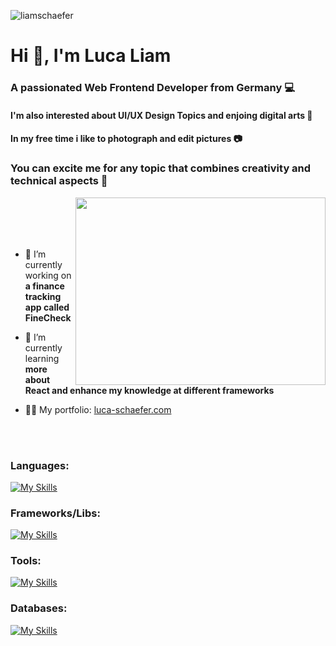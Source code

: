 
<p align="left"> <img src="https://komarev.com/ghpvc/?username=liamschaefer&label=Profile%20views&color=0e75b6&style=flat" alt="liamschaefer" /> </p>
<div>
<h1 align="left">Hi 👋, I'm Luca Liam</h1>
<h3 align="left">A passionated Web Frontend Developer from Germany 💻</h3>
<h4 align="left">I'm also interested about UI/UX Design Topics and enjoing digital arts 🎨 <br></h4> 
<h4 align="left">In my free time i like to photograph and edit pictures 📷<br></h4> 
<h3 align="left"> You can excite me for any topic that combines creativity and technical aspects 🤩</h3>
</div>


<img src="https://static.vecteezy.com/system/resources/previews/019/153/003/original/3d-minimal-programming-icon-coding-screen-web-development-concept-laptop-with-a-coding-screen-and-a-coding-icon-3d-illustration-png.png" width="400" height="300" align="right"/>

<br>
<br>
<br>
<br>

- 🔭 I’m currently working on **a finance tracking app called FineCheck**

- 🌱 I’m currently learning **more about React and enhance my knowledge at different frameworks**

- 👨‍💻 My portfolio: [luca-schaefer.com](https://luca-schaefer.com)

<br>
<br>

<h3 align="left">Languages:</h3>

[![My Skills](https://skillicons.dev/icons?i=js,ts,css,sass,html,jquery,java,cs,dotnet&perline=10)](https://skillicons.dev)

<h3 align="left">Frameworks/Libs:</h3>

[![My Skills](https://skillicons.dev/icons?i=react,materialui,tailwind,bootstrap,spring,hibernate&perline=10)](https://skillicons.dev)

<h3 align="left">Tools:</h3>

[![My Skills](https://skillicons.dev/icons?i=git,gitlab,azure,idea,ps,rider,visualstudio,vscode&perline=10)](https://skillicons.dev)

<h3 align="left">Databases:</h3>

[![My Skills](https://skillicons.dev/icons?i=mysql,mongodb)](https://skillicons.dev)













